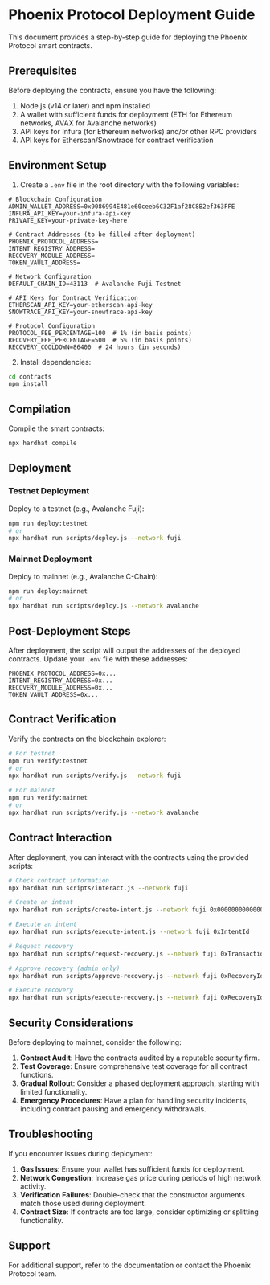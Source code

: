 # Phoenix Protocol Deployment Guide

This document provides a step-by-step guide for deploying the Phoenix Protocol smart contracts.

## Prerequisites

Before deploying the contracts, ensure you have the following:

1. Node.js (v14 or later) and npm installed
2. A wallet with sufficient funds for deployment (ETH for Ethereum networks, AVAX for Avalanche networks)
3. API keys for Infura (for Ethereum networks) and/or other RPC providers
4. API keys for Etherscan/Snowtrace for contract verification

## Environment Setup

1. Create a `.env` file in the root directory with the following variables:

```
# Blockchain Configuration
ADMIN_WALLET_ADDRESS=0x9086994E481e60ceeb6C32F1af28C8B2ef363FFE
INFURA_API_KEY=your-infura-api-key
PRIVATE_KEY=your-private-key-here

# Contract Addresses (to be filled after deployment)
PHOENIX_PROTOCOL_ADDRESS=
INTENT_REGISTRY_ADDRESS=
RECOVERY_MODULE_ADDRESS=
TOKEN_VAULT_ADDRESS=

# Network Configuration
DEFAULT_CHAIN_ID=43113  # Avalanche Fuji Testnet

# API Keys for Contract Verification
ETHERSCAN_API_KEY=your-etherscan-api-key
SNOWTRACE_API_KEY=your-snowtrace-api-key

# Protocol Configuration
PROTOCOL_FEE_PERCENTAGE=100  # 1% (in basis points)
RECOVERY_FEE_PERCENTAGE=500  # 5% (in basis points)
RECOVERY_COOLDOWN=86400  # 24 hours (in seconds)
```

2. Install dependencies:

```bash
cd contracts
npm install
```

## Compilation

Compile the smart contracts:

```bash
npx hardhat compile
```

## Deployment

### Testnet Deployment

Deploy to a testnet (e.g., Avalanche Fuji):

```bash
npm run deploy:testnet
# or
npx hardhat run scripts/deploy.js --network fuji
```

### Mainnet Deployment

Deploy to mainnet (e.g., Avalanche C-Chain):

```bash
npm run deploy:mainnet
# or
npx hardhat run scripts/deploy.js --network avalanche
```

## Post-Deployment Steps

After deployment, the script will output the addresses of the deployed contracts. Update your `.env` file with these addresses:

```
PHOENIX_PROTOCOL_ADDRESS=0x...
INTENT_REGISTRY_ADDRESS=0x...
RECOVERY_MODULE_ADDRESS=0x...
TOKEN_VAULT_ADDRESS=0x...
```

## Contract Verification

Verify the contracts on the blockchain explorer:

```bash
# For testnet
npm run verify:testnet
# or
npx hardhat run scripts/verify.js --network fuji

# For mainnet
npm run verify:mainnet
# or
npx hardhat run scripts/verify.js --network avalanche
```

## Contract Interaction

After deployment, you can interact with the contracts using the provided scripts:

```bash
# Check contract information
npx hardhat run scripts/interact.js --network fuji

# Create an intent
npx hardhat run scripts/create-intent.js --network fuji 0x0000000000000000000000000000000000000000 0.1 0xRecipientAddress 24

# Execute an intent
npx hardhat run scripts/execute-intent.js --network fuji 0xIntentId

# Request recovery
npx hardhat run scripts/request-recovery.js --network fuji 0xTransactionId "Transaction sent to wrong address"

# Approve recovery (admin only)
npx hardhat run scripts/approve-recovery.js --network fuji 0xRecoveryId 0x0000000000000000000000000000000000000000 0.1 0xRecipientAddress

# Execute recovery
npx hardhat run scripts/execute-recovery.js --network fuji 0xRecoveryId
```

## Security Considerations

Before deploying to mainnet, consider the following:

1. **Contract Audit**: Have the contracts audited by a reputable security firm.
2. **Test Coverage**: Ensure comprehensive test coverage for all contract functions.
3. **Gradual Rollout**: Consider a phased deployment approach, starting with limited functionality.
4. **Emergency Procedures**: Have a plan for handling security incidents, including contract pausing and emergency withdrawals.

## Troubleshooting

If you encounter issues during deployment:

1. **Gas Issues**: Ensure your wallet has sufficient funds for deployment.
2. **Network Congestion**: Increase gas price during periods of high network activity.
3. **Verification Failures**: Double-check that the constructor arguments match those used during deployment.
4. **Contract Size**: If contracts are too large, consider optimizing or splitting functionality.

## Support

For additional support, refer to the documentation or contact the Phoenix Protocol team.